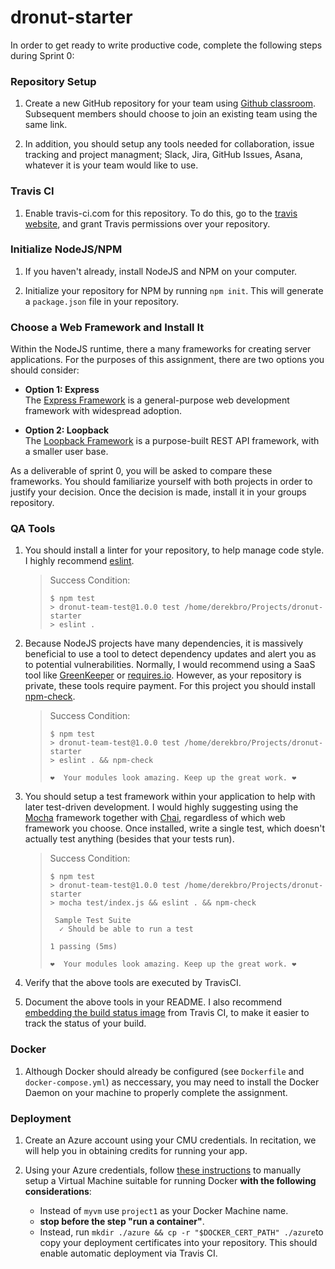 # dronut-starter
In order to get ready to write productive code, complete the following steps during Sprint 0:

### Repository Setup
1. Create a new GitHub repository for your team using [Github classroom](https://classroom.github.com/g/PFQUDYxv).  Subsequent members should choose to join an existing team using the same link.

2. In addition, you should setup any tools needed for collaboration, issue tracking and project managment; Slack, Jira, GitHub Issues, Asana, whatever it is your team would like to use.

### Travis CI
1. Enable travis-ci.com for this repository.  To do this, go to the [travis website](https://travis-ci.com), and grant Travis permissions over your repository.

### Initialize NodeJS/NPM
1. If you haven't already, install NodeJS and NPM on your computer.

2. Initialize your repository for NPM by running `npm init`.  This will generate a `package.json` file in your repository.

### Choose a Web Framework and Install It
Within the NodeJS runtime, there a many frameworks for creating
server applications.  For the purposes of this assignment, there are two options you should consider:

* <b>Option 1: Express</b><br>
The [Express Framework](https://expressjs.com/) is a general-purpose web development framework with widespread adoption.

* <b>Option 2: Loopback</b><br>
The [Loopback Framework](https://loopback.io/) is a purpose-built REST API framework, with a smaller user base.

As a deliverable of sprint 0, you will be asked to compare these frameworks.  You should familiarize yourself with both projects in order to justify your decision.  Once the decision is made, install it in your groups repository.

### QA Tools
1. You should install a linter for your repository, to help manage code style.  I highly recommend [eslint](https://eslint.org/docs/user-guide/getting-started).

      > Success Condition:
      > ```
      > $ npm test
      > > dronut-team-test@1.0.0 test /home/derekbro/Projects/dronut-starter
      > > eslint .
      >  ```

2. Because NodeJS projects have many dependencies, it is massively beneficial to use a tool to detect dependency updates and alert you as to potential vulnerabilities.  Normally, I would recommend using a SaaS tool like [GreenKeeper](https://greenkeeper.io/) or [requires.io](https://requires.io/).  However, as your repository is private, these tools require payment.  For this project you should install [npm-check](https://www.npmjs.com/package/npm-check).

      > Success Condition:
      > ```
      > $ npm test
      > > dronut-team-test@1.0.0 test /home/derekbro/Projects/dronut-starter
      > > eslint . && npm-check
      >
      > ❤️  Your modules look amazing. Keep up the great work. ❤️
      >  ```

3. You should setup a test framework within your application to help with later test-driven development.  I would highly suggesting using the [Mocha](https://mochajs.org/) framework together with [Chai](http://chaijs.com/), regardless of which web framework you choose.  Once installed, write a single test, which doesn't actually test anything (besides that your tests run).

      > Success Condition:
      > ```
      > $ npm test
      > > dronut-team-test@1.0.0 test /home/derekbro/Projects/dronut-starter
      > > mocha test/index.js && eslint . && npm-check
      > 
      >  Sample Test Suite
      >   ✓ Should be able to run a test
      >
      > 1 passing (5ms)
      >
      > ❤️  Your modules look amazing. Keep up the great work. ❤️
      >  ```

4. Verify that the above tools are executed by TravisCI.

5. Document the above tools in your README.  I also recommend [embedding the build status image](https://docs.travis-ci.com/user/status-images/) from Travis CI, to make it easier to track the status of your build.

### Docker
1. Although Docker should already be configured (see `Dockerfile` and `docker-compose.yml`) as neccessary, you may need to install the Docker Daemon on your machine to properly complete the assignment.  

### Deployment
1. Create an Azure account using your CMU credentials.  In recitation, we will help you in obtaining credits for running your app.

2. Using your Azure credentials, follow [these instructions](https://docs.microsoft.com/en-us/azure/virtual-machines/linux/docker-machine) to manually setup a Virtual Machine suitable for running Docker **with the following considerations**:
   * Instead of `myvm` use `project1` as your Docker Machine name.
   * **stop before the step "run a container"**.
   * Instead, run `mkdir ./azure && cp -r "$DOCKER_CERT_PATH" ./azure`to copy your deployment certificates into your repository.  This should enable automatic deployment via Travis CI.
